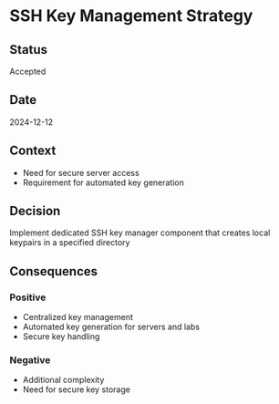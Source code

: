 # SSH Key Management Strategy

## Status

Accepted

## Date

2024-12-12

## Context

- Need for secure server access
- Requirement for automated key generation

## Decision

Implement dedicated SSH key manager component that creates local keypairs in a specified directory

## Consequences

### Positive

- Centralized key management
- Automated key generation for servers and labs
- Secure key handling

### Negative

- Additional complexity
- Need for secure key storage
